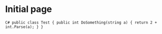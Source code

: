 # Initial page

``C#
public class Test
{
    public int DoSomething(string a)
    {
        return 2 + int.Parse(a);
    }
}
``
